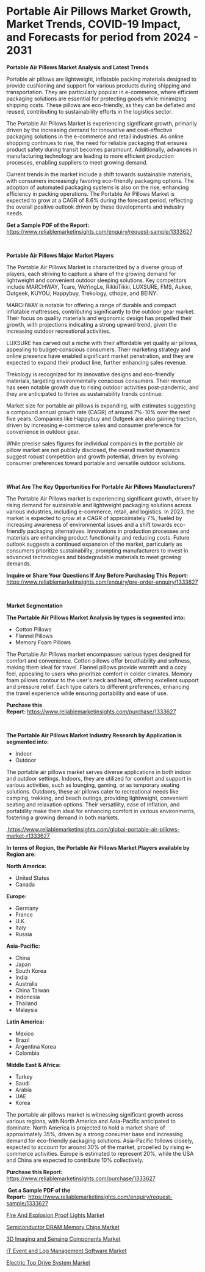 <p><h1>Portable Air Pillows Market Growth, Market Trends, COVID-19 Impact, and Forecasts for period from 2024 - 2031</h1></p><p><strong>Portable Air Pillows Market Analysis and Latest Trends</strong></p>
<p><p>Portable air pillows are lightweight, inflatable packing materials designed to provide cushioning and support for various products during shipping and transportation. They are particularly popular in e-commerce, where efficient packaging solutions are essential for protecting goods while minimizing shipping costs. These pillows are eco-friendly, as they can be deflated and reused, contributing to sustainability efforts in the logistics sector.</p><p>The Portable Air Pillows Market is experiencing significant growth, primarily driven by the increasing demand for innovative and cost-effective packaging solutions in the e-commerce and retail industries. As online shopping continues to rise, the need for reliable packaging that ensures product safety during transit becomes paramount. Additionally, advances in manufacturing technology are leading to more efficient production processes, enabling suppliers to meet growing demand.</p><p>Current trends in the market include a shift towards sustainable materials, with consumers increasingly favoring eco-friendly packaging options. The adoption of automated packaging systems is also on the rise, enhancing efficiency in packing operations. The Portable Air Pillows Market is expected to grow at a CAGR of 8.6% during the forecast period, reflecting the overall positive outlook driven by these developments and industry needs.</p></p>
<p><strong>Get a Sample PDF of the Report:&nbsp;</strong> <a href="https://www.reliablemarketinsights.com/enquiry/request-sample/1333627?utm_campaign=1619&utm_medium=2&utm_source=Github&utm_content=ia&utm_term=13102024&utm_id=portable-air-pillows">https://www.reliablemarketinsights.com/enquiry/request-sample/1333627</a></p>
<p>&nbsp;</p>
<p><strong>Portable Air Pillows Major Market Players</strong></p>
<p><p>The Portable Air Pillows Market is characterized by a diverse group of players, each striving to capture a share of the growing demand for lightweight and convenient outdoor sleeping solutions. Key competitors include MARCHWAY, Tcare, WeYingLe, RikkiTikki, LUXSURE, FMS, Aukee, Outgeek, KUYOU, Happybuy, Trekology, cthope, and BEINY.</p><p>MARCHWAY is notable for offering a range of durable and compact inflatable mattresses, contributing significantly to the outdoor gear market. Their focus on quality materials and ergonomic design has propelled their growth, with projections indicating a strong upward trend, given the increasing outdoor recreational activities.</p><p>LUXSURE has carved out a niche with their affordable yet quality air pillows, appealing to budget-conscious consumers. Their marketing strategy and online presence have enabled significant market penetration, and they are expected to expand their product line, further enhancing sales revenue.</p><p>Trekology is recognized for its innovative designs and eco-friendly materials, targeting environmentally conscious consumers. Their revenue has seen notable growth due to rising outdoor activities post-pandemic, and they are anticipated to thrive as sustainability trends continue.</p><p>Market size for portable air pillows is expanding, with estimates suggesting a compound annual growth rate (CAGR) of around 7%-10% over the next five years. Companies like Happybuy and Outgeek are also gaining traction, driven by increasing e-commerce sales and consumer preference for convenience in outdoor gear.</p><p>While precise sales figures for individual companies in the portable air pillow market are not publicly disclosed, the overall market dynamics suggest robust competition and growth potential, driven by evolving consumer preferences toward portable and versatile outdoor solutions.</p></p>
<p>&nbsp;</p>
<p><strong>What Are The Key Opportunities For Portable Air Pillows Manufacturers?</strong></p>
<p><p>The Portable Air Pillows market is experiencing significant growth, driven by rising demand for sustainable and lightweight packaging solutions across various industries, including e-commerce, retail, and logistics. In 2023, the market is expected to grow at a CAGR of approximately 7%, fueled by increasing awareness of environmental issues and a shift towards eco-friendly packaging alternatives. Innovations in production processes and materials are enhancing product functionality and reducing costs. Future outlook suggests a continued expansion of the market, particularly as consumers prioritize sustainability, prompting manufacturers to invest in advanced technologies and biodegradable materials to meet growing demands.</p></p>
<p><strong>Inquire or Share Your Questions If Any Before Purchasing This Report:</strong> <a href="https://www.reliablemarketinsights.com/enquiry/pre-order-enquiry/1333627?utm_campaign=1619&utm_medium=2&utm_source=Github&utm_content=ia&utm_term=13102024&utm_id=portable-air-pillows">https://www.reliablemarketinsights.com/enquiry/pre-order-enquiry/1333627</a></p>
<p>&nbsp;</p>
<p><strong>Market Segmentation</strong></p>
<p><strong>The Portable Air Pillows Market Analysis by types is segmented into:</strong></p>
<p><ul><li>Cotton Pillows</li><li>Flannel Pillows</li><li>Memory Foam Pillows</li></ul></p>
<p><p>The Portable Air Pillows market encompasses various types designed for comfort and convenience. Cotton pillows offer breathability and softness, making them ideal for travel. Flannel pillows provide warmth and a cozy feel, appealing to users who prioritize comfort in colder climates. Memory foam pillows contour to the user's neck and head, offering excellent support and pressure relief. Each type caters to different preferences, enhancing the travel experience while ensuring portability and ease of use.</p></p>
<p><strong>Purchase this Report:&nbsp;</strong><a href="https://www.reliablemarketinsights.com/purchase/1333627?utm_campaign=1619&utm_medium=2&utm_source=Github&utm_content=ia&utm_term=13102024&utm_id=portable-air-pillows">https://www.reliablemarketinsights.com/purchase/1333627</a></p>
<p>&nbsp;</p>
<p><strong>The Portable Air Pillows Market Industry Research by Application is segmented into:</strong></p>
<p><ul><li>Indoor</li><li>Outdoor</li></ul></p>
<p><p>The portable air pillows market serves diverse applications in both indoor and outdoor settings. Indoors, they are utilized for comfort and support in various activities, such as lounging, gaming, or as temporary seating solutions. Outdoors, these air pillows cater to recreational needs like camping, trekking, and beach outings, providing lightweight, convenient seating and relaxation options. Their versatility, ease of inflation, and portability make them ideal for enhancing comfort in various environments, fostering a growing demand in both markets.</p></p>
<p><a href="https://www.reliablemarketinsights.com/global-portable-air-pillows-market-r1333627?utm_campaign=1619&utm_medium=2&utm_source=Github&utm_content=ia&utm_term=13102024&utm_id=portable-air-pillows">&nbsp;https://www.reliablemarketinsights.com/global-portable-air-pillows-market-r1333627</a></p>
<p><strong>In terms of Region, the Portable Air Pillows Market Players available by Region are:</strong></p>
<p>
    <p> <strong> North America: </strong>
        <ul>
            <li>United States</li>
            <li>Canada</li>
        </ul>
        </p> 
    <p> <strong> Europe: </strong>
        <ul>
            <li>Germany</li>
            <li>France</li>
            <li>U.K.</li>
            <li>Italy</li>
            <li>Russia</li>
        </ul>
        </p> 
    <p> <strong> Asia-Pacific: </strong>
        <ul>
            <li>China</li>
            <li>Japan</li>
            <li>South Korea</li>
            <li>India</li>
            <li>Australia</li>
            <li>China Taiwan</li>
            <li>Indonesia</li>
            <li>Thailand</li>
            <li>Malaysia</li>
        </ul>
        </p> 
    <p> <strong> Latin America: </strong>
        <ul>
            <li>Mexico</li>
            <li>Brazil</li>
            <li>Argentina Korea</li>
            <li>Colombia</li>
        </ul>
        </p> 
    <p> <strong> Middle East & Africa: </strong>
        <ul>
            <li>Turkey</li>
            <li>Saudi</li>
            <li>Arabia</li>
            <li>UAE</li>
            <li>Korea</li>
        </ul>
    </p>
    </p>
<p><p>The portable air pillows market is witnessing significant growth across various regions, with North America and Asia-Pacific anticipated to dominate. North America is projected to hold a market share of approximately 35%, driven by a strong consumer base and increasing demand for eco-friendly packaging solutions. Asia-Pacific follows closely, expected to account for around 30% of the market, propelled by rising e-commerce activities. Europe is estimated to represent 20%, while the USA and China are expected to contribute 10% collectively.</p></p>
<p><strong>Purchase this Report: </strong><a href="https://www.reliablemarketinsights.com/purchase/1333627?utm_campaign=1619&utm_medium=2&utm_source=Github&utm_content=ia&utm_term=13102024&utm_id=portable-air-pillows">https://www.reliablemarketinsights.com/purchase/1333627</a></p>
<p>&nbsp;<strong>Get a Sample PDF of the Report:&nbsp;&nbsp;</strong><a href="https://www.reliablemarketinsights.com/enquiry/request-sample/1333627?utm_campaign=1619&utm_medium=2&utm_source=Github&utm_content=ia&utm_term=13102024&utm_id=portable-air-pillows">https://www.reliablemarketinsights.com/enquiry/request-sample/1333627</a></p>
<p><strong></strong></p>
<p><p><a href="https://www.linkedin.com/pulse/regulatory-landscape-its-influence-global-fire-explosion-proof-r8nlf?utm_campaign=1619&utm_medium=2&utm_source=Github&utm_content=ia&utm_term=13102024&utm_id=portable-air-pillows">Fire And Explosion Proof Lights Market</a></p><p><a href="https://www.linkedin.com/pulse/semiconductor-dram-memory-chips-value-chain-analysis-from-myrmf?utm_campaign=1619&utm_medium=2&utm_source=Github&utm_content=ia&utm_term=13102024&utm_id=portable-air-pillows">Semiconductor DRAM Memory Chips Market</a></p><p><a href="https://www.linkedin.com/pulse/future-ready-strategic-insights-global-3d-imaging-sensing-components-9ezzf?utm_campaign=1619&utm_medium=2&utm_source=Github&utm_content=ia&utm_term=13102024&utm_id=portable-air-pillows">3D Imaging and Sensing Components Market</a></p><p><a href="https://github.com/KamrulHadi87/Market-Research-Report-List-1/blob/main/it-event-and-log-management-software-market.md?utm_campaign=1619&utm_medium=2&utm_source=Github&utm_content=ia&utm_term=13102024&utm_id=portable-air-pillows">IT Event and Log Management Software Market</a></p><p><a href="https://www.linkedin.com/pulse/electric-top-drive-system-market-research-report-2024-2031-0whpf?utm_campaign=1619&utm_medium=2&utm_source=Github&utm_content=ia&utm_term=13102024&utm_id=portable-air-pillows">Electric Top Drive System Market</a></p></p>